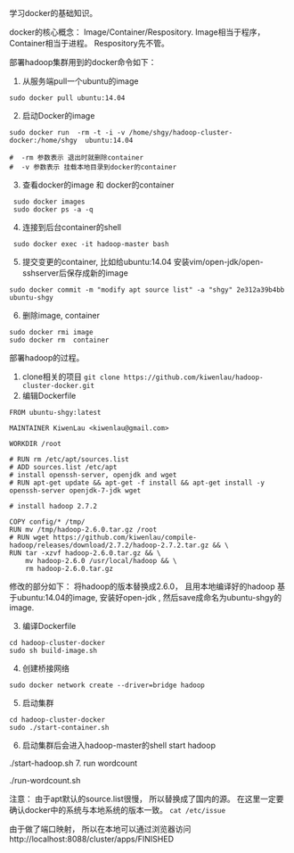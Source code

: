 学习docker的基础知识。

docker的核心概念： Image/Container/Respository.
Image相当于程序， Container相当于进程。 Respository先不管。

部署hadoop集群用到的docker命令如下：

1. 从服务端pull一个ubuntu的image
```
sudo docker pull ubuntu:14.04
```

2. 启动Docker的image
```
sudo docker run  -rm -t -i -v /home/shgy/hadoop-cluster-docker:/home/shgy  ubuntu:14.04

#  -rm 参数表示 退出时就删除container
#  -v 参数表示 挂载本地目录到docker的container
```

3. 查看docker的image 和 docker的container
```
 sudo docker images
 sudo docker ps -a -q
```

4. 连接到后台container的shell
```
 sudo docker exec -it hadoop-master bash
```

5. 提交变更的container, 比如给ubuntu:14.04 安装vim/open-jdk/open-sshserver后保存成新的image
```
sudo docker commit -m "modify apt source list" -a "shgy" 2e312a39b4bb ubuntu-shgy
```
6. 删除image, container
```
sudo docker rmi image
sudo docker rm  container
```



部署hadoop的过程。

1. clone相关的项目 `git clone https://github.com/kiwenlau/hadoop-cluster-docker.git`
2. 编辑Dockerfile
```
FROM ubuntu-shgy:latest

MAINTAINER KiwenLau <kiwenlau@gmail.com>

WORKDIR /root

# RUN rm /etc/apt/sources.list
# ADD sources.list /etc/apt
# install openssh-server, openjdk and wget
# RUN apt-get update && apt-get -f install && apt-get install -y openssh-server openjdk-7-jdk wget

# install hadoop 2.7.2

COPY config/* /tmp/
RUN mv /tmp/hadoop-2.6.0.tar.gz /root
# RUN wget https://github.com/kiwenlau/compile-hadoop/releases/download/2.7.2/hadoop-2.7.2.tar.gz && \
RUN tar -xzvf hadoop-2.6.0.tar.gz && \
    mv hadoop-2.6.0 /usr/local/hadoop && \
    rm hadoop-2.6.0.tar.gz
```
修改的部分如下：
 将hadoop的版本替换成2.6.0， 且用本地编译好的hadoop
 基于ubuntu:14.04的image, 安装好open-jdk , 然后save成命名为ubuntu-shgy的image.

3. 编译Dockerfile
```
cd hadoop-cluster-docker
sudo sh build-image.sh
```

4. 创建桥接网络
```
sudo docker network create --driver=bridge hadoop
```
5. 启动集群
```
cd hadoop-cluster-docker
sudo ./start-container.sh
```
6. 启动集群后会进入hadoop-master的shell
start hadoop

./start-hadoop.sh
7. run wordcount

./run-wordcount.sh

注意： 由于apt默认的source.list很慢， 所以替换成了国内的源。
在这里一定要确认docker中的系统与本地系统的版本一致。
`cat /etc/issue`

由于做了端口映射， 所以在本地可以通过浏览器访问
http://localhost:8088/cluster/apps/FINISHED